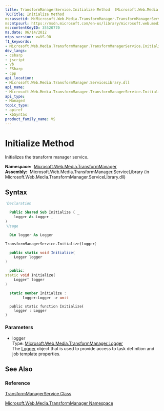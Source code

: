```yaml
---
title: TransformManagerService.Initialize Method  (Microsoft.Web.Media.TransformManager)
TOCTitle: Initialize Method
ms:assetid: M:Microsoft.Web.Media.TransformManager.TransformManagerService.Initialize(Microsoft.Web.Media.TransformManager.Logger)
ms:mtpsurl: https://msdn.microsoft.com/en-us/library/microsoft.web.media.transformmanager.transformmanagerservice.initialize(v=VS.90)
ms:contentKeyID: 35520770
ms.date: 06/14/2012
mtps_version: v=VS.90
f1_keywords:
- Microsoft.Web.Media.TransformManager.TransformManagerService.Initialize
dev_langs:
- csharp
- jscript
- vb
- FSharp
- cpp
api_location:
- Microsoft.Web.Media.TransformManager.ServiceLibrary.dll
api_name:
- Microsoft.Web.Media.TransformManager.TransformManagerService.Initialize
api_type:
- Managed
topic_type:
- apiref
- kbSyntax
product_family_name: VS
---
```


# Initialize Method

Initializes the transform manager service.

**Namespace:**  [Microsoft.Web.Media.TransformManager](microsoft-web-media-transformmanager-namespace.md)  
**Assembly:**  Microsoft.Web.Media.TransformManager.ServiceLibrary (in Microsoft.Web.Media.TransformManager.ServiceLibrary.dll)

## Syntax

```vb
'Declaration

  Public Shared Sub Initialize ( _
    logger As Logger _
)
'Usage

  Dim logger As Logger

TransformManagerService.Initialize(logger)
```

```csharp
  public static void Initialize(
    Logger logger
)
```

```cpp
  public:
static void Initialize(
    Logger^ logger
)
```

``` fsharp
  static member Initialize : 
        logger:Logger -> unit 
```

```jscript
  public static function Initialize(
    logger : Logger
)
```

### Parameters

  - logger  
    Type: [Microsoft.Web.Media.TransformManager.Logger](logger-class-microsoft-web-media-transformmanager.md)  
    The [Logger](logger-class-microsoft-web-media-transformmanager.md) object that is used to provide access to task definition and job template properties.  

## See Also

### Reference

[TransformManagerService Class](transformmanagerservice-class-microsoft-web-media-transformmanager.md)

[Microsoft.Web.Media.TransformManager Namespace](microsoft-web-media-transformmanager-namespace.md)

